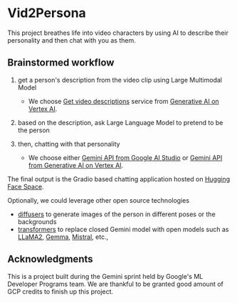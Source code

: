 # Vid2Persona

This project breathes life into video characters by using AI to describe their personality and then chat with you as them.

## Brainstormed workflow

1. get a person's description from the video clip using Large Multimodal Model
    - We choose [Get video descriptions](https://cloud.google.com/vertex-ai/generative-ai/docs/video/video-descriptions#vid-desc-rest) service from [Generative AI on Vertex AI](https://cloud.google.com/vertex-ai/generative-ai).
      
2. based on the description, ask Large Language Model to pretend to be the person
3. then, chatting with that personality
    - We choose either [Gemini API from Google AI Studio](https://ai.google.dev/) or [Gemini API from Generative AI on Vertex AI](https://cloud.google.com/vertex-ai/generative-ai/docs/model-reference/gemini).

The final output is the Gradio based chatting application hosted on [Hugging Face Space](https://huggingface.co/spaces).

Optionally, we could leverage other open source technologies
- [diffusers](https://huggingface.co/docs/diffusers/en/index) to generate images of the person in different poses or the backgrounds
- [transformers](https://huggingface.co/docs/transformers/en/index) to replace closed Gemini model with open models such as [LLaMA2](https://llama.meta.com/), [Gemma](https://blog.google/technology/developers/gemma-open-models/), [Mistral](https://mistral.ai/), etc.,

## Acknowledgments

This is a project built during the Gemini sprint held by Google's ML Developer Programs team. We are thankful to be granted good amount of GCP credits to finish up this project.

